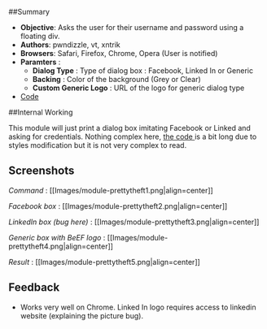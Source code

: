 ##Summary
* **Objective**: Asks the user for their username and password using a floating div.
* **Authors**: pwndizzle, vt, xntrik
* **Browsers**: Safari, Firefox, Chrome, Opera (User is notified)
* **Paramters** :
  * **Dialog Type** : Type of dialog box : Facebook, Linked In or Generic
  * **Backing** : Color of the background (Grey or Clear)
  * **Custom Generic Logo** : URL of the logo for generic dialog type
* [Code](https://github.com/beefproject/beef/tree/master/modules/social_engineering/pretty_theft)

##Internal Working

This module will just print a dialog box imitating Facebook or Linked and asking for credentials. Nothing complex here, [the code ](https://github.com/beefproject/beef/blob/master/modules/social_engineering/pretty_theft/command.js) is a bit long due to styles modification but it is not very complex to read.

## Screenshots

_Command_ :
[[Images/module-prettytheft1.png|align=center]]

_Facebook box_ :
[[Images/module-prettytheft2.png|align=center]]

_LinkedIn box (bug here)_ :
[[Images/module-prettytheft3.png|align=center]]

_Generic box with BeEF logo_ :
[[Images/module-prettytheft4.png|align=center]]

_Result_ :
[[Images/module-prettytheft5.png|align=center]]

## Feedback

* Works very well on Chrome. Linked In logo requires access to linkedin website (explaining the picture bug).